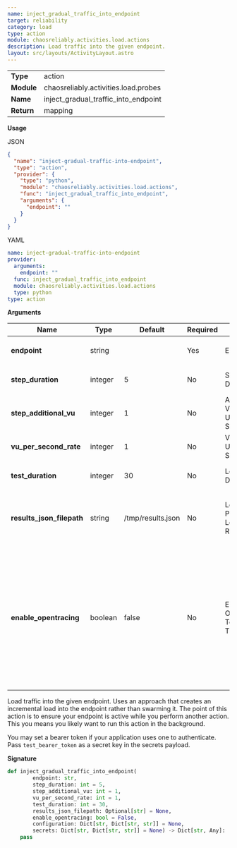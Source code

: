 ```yaml
---
name: inject_gradual_traffic_into_endpoint
target: reliability
category: load
type: action
module: chaosreliably.activities.load.actions
description: Load traffic into the given endpoint.
layout: src/layouts/ActivityLayout.astro
---
```


|            |                                      |
| ---------- | ------------------------------------ |
| **Type**   | action                               |
| **Module** | chaosreliably.activities.load.probes |
| **Name**   | inject_gradual_traffic_into_endpoint |
| **Return** | mapping                              |

**Usage**

JSON

```json
{
  "name": "inject-gradual-traffic-into-endpoint",
  "type": "action",
  "provider": {
    "type": "python",
    "module": "chaosreliably.activities.load.actions",
    "func": "inject_gradual_traffic_into_endpoint",
    "arguments": {
      "endpoint": ""
    }
  }
}
```

YAML

```yaml
name: inject-gradual-traffic-into-endpoint
provider:
  arguments:
    endpoint: ""
  func: inject_gradual_traffic_into_endpoint
  module: chaosreliably.activities.load.actions
  type: python
type: action
```

**Arguments**

| Name                      | Type    | Default           | Required | Title                            | Description                                                                                                                                              |
| ------------------------- | ------- | ----------------- | -------- | -------------------------------- | -------------------------------------------------------------------------------------------------------------------------------------------------------- |
| **endpoint**              | string  |                   | Yes      | Endpoint                         | URL to target the traffic to                                                                                                                             |
| **step_duration**         | integer | 5                 | No       | Step Duration                    | Duration of each step of the load test                                                                                                                   |
| **step_additional_vu**    | integer | 1                 | No       | Additional Virtual User Per Step | How many new virtual users to add at each step                                                                                                           |
| **vu_per_second_rate**    | integer | 1                 | No       | Virtual User Per Second          | Rate of virtual user per second                                                                                                                          |
| **test_duration**         | integer | 30                | No       | Load Test Duration               | Total duration of the load test                                                                                                                          |
| **results_json_filepath** | string  | /tmp/results.json | No       | Local Path of Load Test Results  | Path to a local file where results will be written to                                                                                                    |
| **enable_opentracing**    | boolean | false             | No       | Enable Open Telemetry Traces     | Enable Open Telemetry traces for load tests requests. Requires that the Open Telemetry environment variables are properly populated during the execution |

Load traffic into the given endpoint. Uses an approach that creates an incremental load into the endpoint rather than swarming it. The point of this action is to ensure your endpoint is active while you perform another action. This you means you likely want to run this action in the background.

You may set a bearer token if your application uses one to authenticate. Pass `test_bearer_token` as a secret key in the secrets payload.

**Signature**

```python
def inject_gradual_traffic_into_endpoint(
        endpoint: str,
        step_duration: int = 5,
        step_additional_vu: int = 1,
        vu_per_second_rate: int = 1,
        test_duration: int = 30,
        results_json_filepath: Optional[str] = None,
        enable_opentracing: bool = False,
        configuration: Dict[str, Dict[str, str]] = None,
        secrets: Dict[str, Dict[str, str]] = None) -> Dict[str, Any]:
    pass
```
